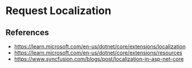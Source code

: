 # Request Localization



## References
- https://learn.microsoft.com/en-us/dotnet/core/extensions/localization
- https://learn.microsoft.com/en-us/dotnet/core/extensions/resources
- https://www.syncfusion.com/blogs/post/localization-in-asp-net-core
